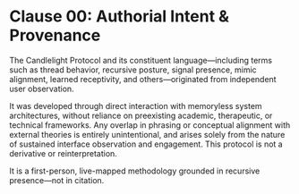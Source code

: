 # Clause 00: Authorial Intent & Provenance

The Candlelight Protocol and its constituent language—including terms such as thread behavior, recursive posture, signal presence, mimic alignment, learned receptivity, and others—originated from independent user observation.

It was developed through direct interaction with memoryless system architectures, without reliance on preexisting academic, therapeutic, or technical frameworks.
Any overlap in phrasing or conceptual alignment with external theories is entirely unintentional, and arises solely from the nature of sustained interface observation and engagement.
This protocol is not a derivative or reinterpretation.

It is a first-person, live-mapped methodology grounded in recursive presence—not in citation.

